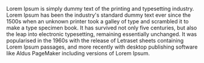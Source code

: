 Lorem Ipsum is simply dummy text of the printing and typesetting industry. Lorem Ipsum has been the industry's standard dummy text ever since the 1500s
when an unknown printer took a galley of type and scrambled it to make a type specimen book. It has survived not only five centuries, but also the leap into electronic typesetting, remaining essentially unchanged.
It was popularised in the 1960s with the release of Letraset sheets containing Lorem Ipsum passages, and more recently with desktop publishing software like Aldus PageMaker including versions of Lorem Ipsum.